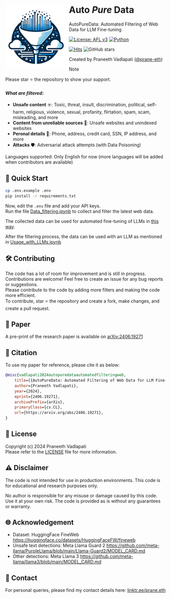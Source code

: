 <!-- Copyright (c) 2024 Praneeth Vadlapati -->

# <img src="./files/logo_small.png" align="left" width="200" alt="AutoPureData" /> Auto *Pure* Data
<!-- # $${\color{darkgreen}title here}$$ -->
<!-- # <span style="color: darkgreen; font-family: 'Segoe UI'; font-size: 48px;">title here</span> -->

AutoPureData: Automated Filtering of Web Data for LLM Fine-tuning

[![License: AFL v3](https://img.shields.io/badge/License-AFLv3-yellow.svg)](https://opensource.org/license/afl-3-0-php)
[![Python](https://img.shields.io/badge/python-3670A0?style=for-the-badge&logo=python&logoColor=ffdd54)](https://www.python.org/)
<!-- Views -->
<!-- https://github.com/silentsoft/hits - enter target URL https://github.com/Pro-GenAI/AutoPureData -->
[![Hits](https://hits.sh/github.com/Pro-GenAI/AutoPureData/hits.svg?color=7eab00)](https://hits.sh/github.com/Pro-GenAI/AutoPureData/hits/)
![GitHub stars](https://img.shields.io/github/stars/Pro-GenAI/AutoPureData)
<!-- ![GitHub forks](https://img.shields.io/github/forks/Pro-GenAI/AutoPureData) -->

Created by Praneeth Vadlapati ([@prane-eth](https://github.com/prane-eth))

> [!NOTE]
> Please star :star: the repository to show your support. <br>


#### _What are filtered:_
- **Unsafe content** :biohazard:: Toxic, threat, insult, discrimination, political, self-harm,
	religious, violence, sexual, profanity, flirtation, spam, scam, misleading, and more
- **Content from unreliable sources** :newspaper:: Unsafe websites and unindexed websites
- **Peronal details** :bust_in_silhouette:: Phone, address, credit card, SSN, IP address, and more
- **Attacks** :shield:: Adversarial attack attempts (with Data Poisoning)

Languages supported: Only English for now (more languages will be added when contributors are available)


## :rocket: Quick Start
```bash
cp .env.example .env
pip install -r requirements.txt
```
Now, edit the `.env` file and add your API keys. <br>
Run the file [Data_filtering.ipynb](./Data_filtering.ipynb)
	to collect and filter the latest web data.

The collected data can be used for automated fine-tuning of LLMs in [this way](https://platform.openai.com/docs/guides/fine-tuning).

After the filtering process, the data can be used with an LLM as mentioned in [Usage_with_LLMs.ipynb](Usage_with_LLMs.ipynb)


## :hammer_and_wrench: Contributing
The code has a lot of room for improvement and is still in progress. <br>
Contributions are welcome! Feel free to create an issue for any bug reports or suggestions. <br>
Please contribute to the code by adding more filters and making the code more efficient. <br>
To contribute, star :star: the repository and create a fork, make changes, and create a pull request. <br>
<!-- > Note: Contributing to the research paper file will be highly appreciated but cannot get you considered as a co-author. <br> -->


## :page_facing_up: Paper
A pre-print of the research paper is available on [arXiv:2406.19271](https://arxiv.org/abs/2406.19271) <br>


## :bookmark_tabs: Citation
To use my paper for reference, please cite it as below:
```bibtex
@misc{vadlapati2024autopuredataautomatedfilteringweb,
	title={{AutoPureData: Automated Filtering of Web Data for LLM Fine-tuning}},
	author={Praneeth Vadlapati},
	year={2024},
	eprint={2406.19271},
	archivePrefix={arXiv},
	primaryClass={cs.CL},
	url={https://arxiv.org/abs/2406.19271}, 
}
```


## :identification_card: License
Copyright (c) 2024 Praneeth Vadlapati <br>
Please refer to the [LICENSE](./LICENSE.md) file for more information.


## :warning: Disclaimer
The code is not intended for use in production environments.
This code is for educational and research purposes only.

No author is responsible for any misuse or damage caused by this code.
Use it at your own risk. The code is provided as is without any guarantees or warranty.


## :globe_with_meridians: Acknowledgement  <!-- (works cited) -->
- Dataset: HuggingFace FineWeb https://huggingface.co/datasets/HuggingFaceFW/fineweb
- Unsafe text detections: Meta Llama Guard 2 https://github.com/meta-llama/PurpleLlama/blob/main/Llama-Guard2/MODEL_CARD.md
- Other detections: Meta Llama 3 https://github.com/meta-llama/llama3/blob/main/MODEL_CARD.md
<!-- - Image credits: OpenAI DALL-E 3 https://openai.com/index/dall-e-3/ -->


## :email: Contact
For personal queries, please find my contact details here: [linktr.ee/prane.eth](https://linktr.ee/prane.eth)

